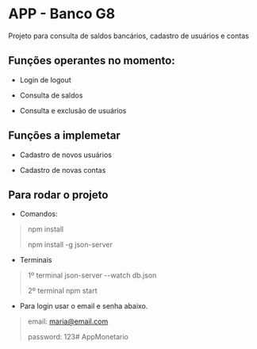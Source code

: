 # APP - Banco G8

Projeto para consulta de saldos bancários, cadastro de usuários e contas

  

## Funções operantes no momento:

- Login de logout

- Consulta de saldos

- Consulta e exclusão de usuários

  

## Funções a implemetar

- Cadastro de novos usuários

- Cadastro de novas contas

  

## Para rodar o projeto

  
- Comandos:

> npm install
> 
> npm install -g json-server

  
- Terminais
> 1º terminal json-server --watch db.json
> 
> 2º terminal npm start

  

- Para login usar o email e senha abaixo.

> email: maria@email.com
> 
> password: 123# AppMonetario

